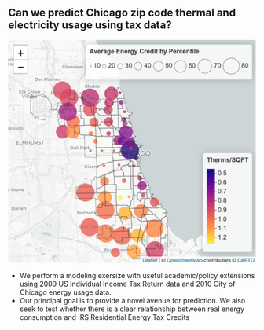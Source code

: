## Can we predict Chicago zip code thermal and electricity usage using tax data?  

<p align="center">
  <img src="./figures/Vis01.png" alt="Visualization" />
</p>

- We perform a modeling exersize with useful academic/policy extensions using 2009 US Individual Income Tax Return data and 2010 City of Chicago energy usage data.
- Our principal goal is to provide a novel avenue for prediction.  We also seek to test whether there is a clear relationship between real energy consumption and IRS Residential Energy Tax Credits
